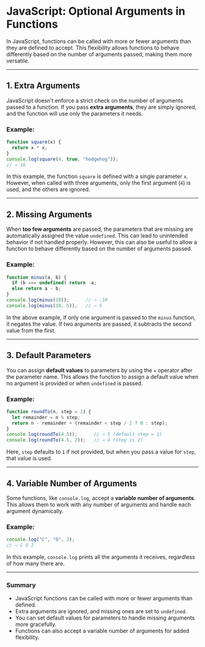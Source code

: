 
# JavaScript: Optional Arguments in Functions

In JavaScript, functions can be called with more or fewer arguments than they are defined to accept. This flexibility allows functions to behave differently based on the number of arguments passed, making them more versatile.

---

## 1. Extra Arguments

JavaScript doesn’t enforce a strict check on the number of arguments passed to a function. If you pass **extra arguments**, they are simply ignored, and the function will use only the parameters it needs.

### Example:
```javascript
function square(x) {
  return x * x;
}
console.log(square(4, true, "hedgehog"));
// → 16
```

In this example, the function `square` is defined with a single parameter `x`. However, when called with three arguments, only the first argument (`4`) is used, and the others are ignored.

---

## 2. Missing Arguments

When **too few arguments** are passed, the parameters that are missing are automatically assigned the value `undefined`. This can lead to unintended behavior if not handled properly. However, this can also be useful to allow a function to behave differently based on the number of arguments passed.

### Example:
```javascript
function minus(a, b) {
  if (b === undefined) return -a;
  else return a - b;
}
console.log(minus(10));      // → -10
console.log(minus(10, 5));   // → 5
```

In the above example, if only one argument is passed to the `minus` function, it negates the value. If two arguments are passed, it subtracts the second value from the first.

---

## 3. Default Parameters

You can assign **default values** to parameters by using the `=` operator after the parameter name. This allows the function to assign a default value when no argument is provided or when `undefined` is passed.

### Example:
```javascript
function roundTo(n, step = 1) {
  let remainder = n % step;
  return n - remainder + (remainder < step / 2 ? 0 : step);
}
console.log(roundTo(4.5));      // → 5 (default step = 1)
console.log(roundTo(4.5, 2));   // → 4 (step is 2)
```

Here, `step` defaults to `1` if not provided, but when you pass a value for `step`, that value is used.

---

## 4. Variable Number of Arguments

Some functions, like `console.log`, accept a **variable number of arguments**. This allows them to work with any number of arguments and handle each argument dynamically.

### Example:
```javascript
console.log("C", "O", 2);
// → C O 2
```

In this example, `console.log` prints all the arguments it receives, regardless of how many there are.

---

### Summary

- JavaScript functions can be called with more or fewer arguments than defined.
- Extra arguments are ignored, and missing ones are set to `undefined`.
- You can set default values for parameters to handle missing arguments more gracefully.
- Functions can also accept a variable number of arguments for added flexibility.



